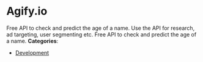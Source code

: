 # Agify.io


Free API to check and predict the age of a name.  Use the API for research, ad targeting, user segmenting etc. Free API to check and predict the age of a name.
**Categories**:

- [Development](https://github/awesome-apis/awesome-apis#development)



